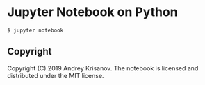 # Jupyter Notebook on Python

```shell
$ jupyter notebook
```

## Copyright

Copyright (C) 2019 Andrey Krisanov. The notebook is licensed and distributed under the MIT license.
